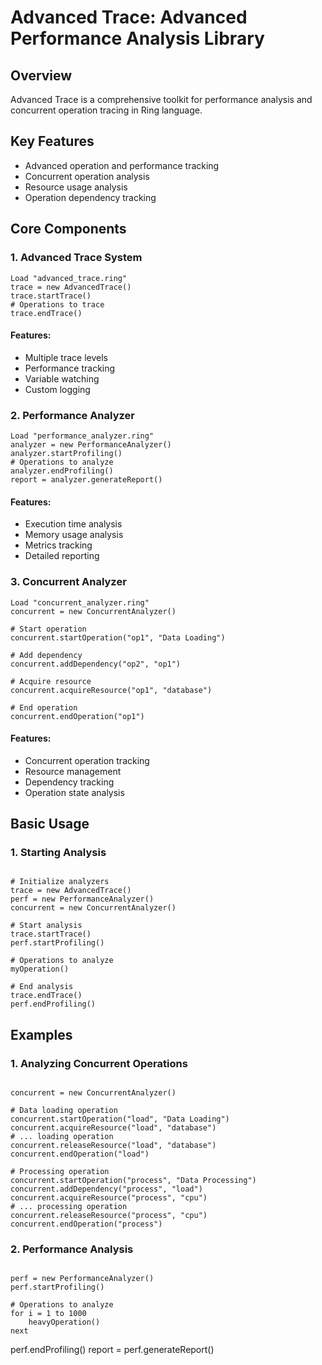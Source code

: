 # Advanced Trace: Advanced Performance Analysis Library

## Overview
Advanced Trace is a comprehensive toolkit for performance analysis and concurrent operation tracing in Ring language.

## Key Features
- Advanced operation and performance tracking
- Concurrent operation analysis
- Resource usage analysis
- Operation dependency tracking

## Core Components

### 1. Advanced Trace System
```ring
Load "advanced_trace.ring"
trace = new AdvancedTrace()
trace.startTrace()
# Operations to trace
trace.endTrace()
```

#### Features:
- Multiple trace levels
- Performance tracking
- Variable watching
- Custom logging

### 2. Performance Analyzer
```ring
Load "performance_analyzer.ring"
analyzer = new PerformanceAnalyzer()
analyzer.startProfiling()
# Operations to analyze
analyzer.endProfiling()
report = analyzer.generateReport()
```

#### Features:
- Execution time analysis
- Memory usage analysis
- Metrics tracking
- Detailed reporting

### 3. Concurrent Analyzer
```ring
Load "concurrent_analyzer.ring"
concurrent = new ConcurrentAnalyzer()

# Start operation
concurrent.startOperation("op1", "Data Loading")

# Add dependency
concurrent.addDependency("op2", "op1")

# Acquire resource
concurrent.acquireResource("op1", "database")

# End operation
concurrent.endOperation("op1")
```

#### Features:
- Concurrent operation tracking
- Resource management
- Dependency tracking
- Operation state analysis


## Basic Usage

### 1. Starting Analysis
```ring

# Initialize analyzers
trace = new AdvancedTrace()
perf = new PerformanceAnalyzer()
concurrent = new ConcurrentAnalyzer()

# Start analysis
trace.startTrace()
perf.startProfiling()

# Operations to analyze
myOperation()

# End analysis
trace.endTrace()
perf.endProfiling()
```


## Examples

### 1. Analyzing Concurrent Operations
```ring

concurrent = new ConcurrentAnalyzer()

# Data loading operation
concurrent.startOperation("load", "Data Loading")
concurrent.acquireResource("load", "database")
# ... loading operation
concurrent.releaseResource("load", "database")
concurrent.endOperation("load")

# Processing operation
concurrent.startOperation("process", "Data Processing")
concurrent.addDependency("process", "load")
concurrent.acquireResource("process", "cpu")
# ... processing operation
concurrent.releaseResource("process", "cpu")
concurrent.endOperation("process")
```

### 2. Performance Analysis
```ring

perf = new PerformanceAnalyzer()
perf.startProfiling()

# Operations to analyze
for i = 1 to 1000
    heavyOperation()
next
```
perf.endProfiling()
report = perf.generateReport()


